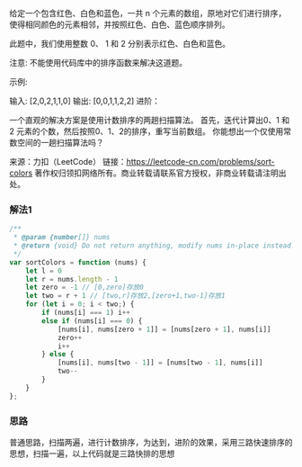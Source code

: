 给定一个包含红色、白色和蓝色，一共 n 个元素的数组，原地对它们进行排序，使得相同颜色的元素相邻，并按照红色、白色、蓝色顺序排列。

此题中，我们使用整数 0、 1 和 2 分别表示红色、白色和蓝色。

注意:
不能使用代码库中的排序函数来解决这道题。

示例:

输入: [2,0,2,1,1,0]
输出: [0,0,1,1,2,2]
进阶：

一个直观的解决方案是使用计数排序的两趟扫描算法。
首先，迭代计算出0、1 和 2 元素的个数，然后按照0、1、2的排序，重写当前数组。
你能想出一个仅使用常数空间的一趟扫描算法吗？

来源：力扣（LeetCode）
链接：https://leetcode-cn.com/problems/sort-colors
著作权归领扣网络所有。商业转载请联系官方授权，非商业转载请注明出处。

### 解法1

```js
/**
 * @param {number[]} nums
 * @return {void} Do not return anything, modify nums in-place instead.
 */
var sortColors = function (nums) {
    let l = 0
    let r = nums.length - 1
    let zero = -1 // [0,zero]存放0
    let two = r + 1 // [two,r]存放2,[zero+1,two-1]存放1
    for (let i = 0; i < two;) {
        if (nums[i] === 1) i++
        else if (nums[i] === 0) {
            [nums[i], nums[zero + 1]] = [nums[zero + 1], nums[i]]
            zero++
            i++
        } else {
            [nums[i], nums[two - 1]] = [nums[two - 1], nums[i]]
            two--
        }
    }
};
```

### 思路

普通思路，扫描两遍，进行计数排序，为达到，进阶的效果，采用三路快速排序的思想，扫描一遍，以上代码就是三路快排的思想